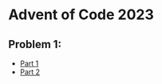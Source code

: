 # Advent of Code 2023

## Problem 1:
* [Part 1](#https://github.com/Kelisei/aoc_2023/blob/master/src/Problem1.java)
* [Part 2](#https://github.com/Kelisei/aoc_2023/blob/master/src/Problem1_pt2.java)
